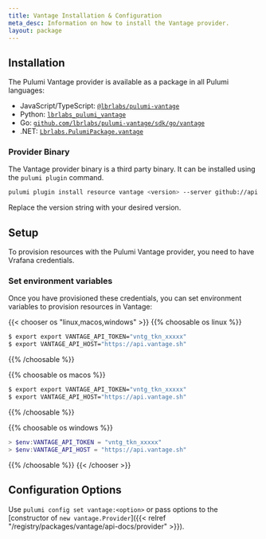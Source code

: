 ```yaml
---
title: Vantage Installation & Configuration
meta_desc: Information on how to install the Vantage provider.
layout: package
---
```


## Installation

The Pulumi Vantage provider is available as a package in all Pulumi languages:

* JavaScript/TypeScript: [`@lbrlabs/pulumi-vantage`](https://www.npmjs.com/package/@lbrlabs/pulumi-vantage)
* Python: [`lbrlabs_pulumi_vantage`](https://pypi.org/project/lbrlabs-pulumi-vantage/)
* Go: [`github.com/lbrlabs/pulumi-vantage/sdk/go/vantage`](https://pkg.go.dev/github.com/lbrlabs/pulumi-vantage/sdk)
* .NET: [`Lbrlabs.PulumiPackage.vantage`](https://www.nuget.org/packages/Lbrlabs.PulumiPackage.vantage)

### Provider Binary

The Vantage provider binary is a third party binary. It can be installed using the `pulumi plugin` command.

```bash
pulumi plugin install resource vantage <version> --server github://api.github.com/lbrlabs
```

Replace the version string with your desired version.

## Setup

To provision resources with the Pulumi Vantage provider, you need to have Vrafana credentials. 

### Set environment variables

Once you have provisioned these credentials, you can set environment variables to provision resources in Vantage:

{{< chooser os "linux,macos,windows" >}}
{{% choosable os linux %}}

```bash
$ export export VANTAGE_API_TOKEN="vntg_tkn_xxxxx"
$ export VANTAGE_API_HOST="https://api.vantage.sh"
```

{{% /choosable %}}

{{% choosable os macos %}}

```bash
$ export export VANTAGE_API_TOKEN="vntg_tkn_xxxxx"
$ export VANTAGE_API_HOST="https://api.vantage.sh"
```

{{% /choosable %}}

{{% choosable os windows %}}

```powershell
> $env:VANTAGE_API_TOKEN = "vntg_tkn_xxxxx"
> $env:VANTAGE_API_HOST = "https://api.vantage.sh"
```

{{% /choosable %}}
{{< /chooser >}}

## Configuration Options

Use `pulumi config set vantage:<option>` or pass options to the [constructor of `new vantage.Provider`]({{< relref "/registry/packages/vantage/api-docs/provider" >}}).
